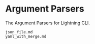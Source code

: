 # Argument Parsers

The Argument Parsers for Lightning CLI.

```{toctree}
json_file.md
yaml_with_merge.md
```
